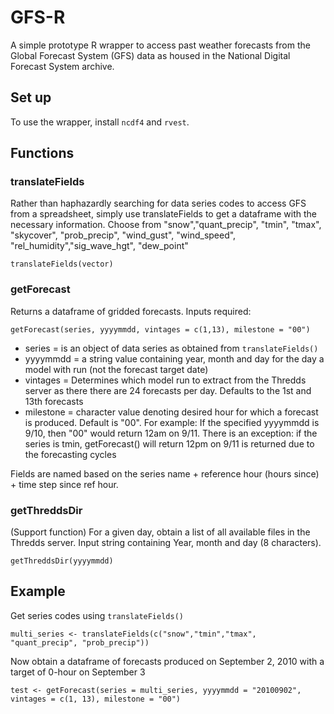 # GFS-R
A simple prototype R wrapper to access past weather forecasts from the Global Forecast System (GFS) data as housed in the National Digital Forecast System archive. 

## Set up

To use the wrapper, install `ncdf4` and `rvest`.

## Functions

### translateFields
Rather than haphazardly searching for data series codes to access GFS from a spreadsheet, simply use translateFields to get a dataframe with the necessary information. Choose from "snow","quant_precip", "tmin", "tmax", "skycover", "prob_precip", "wind_gust", "wind_speed", "rel_humidity","sig_wave_hgt", "dew_point"

```{r translateFields}
translateFields(vector)
```
 ### getForecast
Returns a dataframe of gridded forecasts. Inputs required: 
```{r translateFields}
getForecast(series, yyyymmdd, vintages = c(1,13), milestone = "00")
```
- series = is an object of data series as obtained from `translateFields()`
- yyyymmdd = a string value containing year, month and day for the day a model with run (not the forecast target date)
- vintages = Determines which model run to extract from the Thredds server as there there are 24 forecasts per day. Defaults to the 1st and 13th forecasts
- milestone = character value denoting desired hour for which a forecast is produced. Default is "00". For example: If the specified yyyymmdd is 9/10, then "00" would return 12am on 9/11. There is an exception:  if the series is tmin, getForecast() will return 12pm on 9/11 is returned due to the forecasting cycles

Fields are named based on the series name + reference hour (hours since) + time step since ref hour.


 
### getThreddsDir
(Support function) For a given day, obtain a list of all available files in the Thredds server. Input string containing Year, month and day (8 characters). 

```{r getThreddsDir}
getThreddsDir(yyyymmdd)
```
 
## Example 
Get series codes using `translateFields()`
```{r}
multi_series <- translateFields(c("snow","tmin","tmax", "quant_precip", "prob_precip"))
```

Now obtain a dataframe of forecasts produced on September 2, 2010 with a target of 0-hour on September 3
```{r}
test <- getForecast(series = multi_series, yyyymmdd = "20100902", vintages = c(1, 13), milestone = "00")
```






